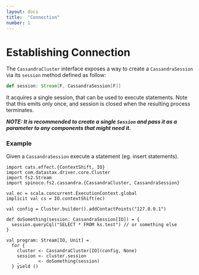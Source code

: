 ```yaml
---
layout: docs
title:  "Connection"
number: 1
---
```


# Establishing Connection

The `CassandraCluster` interface exposes a way to create a `CassandraSession` via its `session` method defined as follow:

```scala
def session: Stream[F, CassandraSession[F]]
```

It acquires a single session, that can be used to execute statements. Note that this emits only once, and session is closed when the resulting process terminates.

***NOTE: It is recommended to create a single `Session` and pass it as a parameter to any components that might need it.***

### Example

Given a `CassandraSession` execute a statement (eg. insert statements).

```tut:book:silent
import cats.effect.{ContextShift, IO}
import com.datastax.driver.core.Cluster
import fs2.Stream
import spinoco.fs2.cassandra.{CassandraCluster, CassandraSession}

val ec = scala.concurrent.ExecutionContext.global
implicit val cs = IO.contextShift(ec)

val config = Cluster.builder().addContactPoints("127.0.0.1")

def doSomething(session: CassandraSession[IO]) = {
  session.queryCql("SELECT * FROM ks.test") // or something else
}

val program: Stream[IO, Unit] =
  for {
    cluster <- CassandraCluster[IO](config, None)
    session <- cluster.session
    _       <- doSomething(session)
  } yield ()
```
